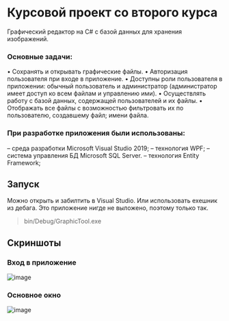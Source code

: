 # Курсовой проект со второго курса
Графический редактор на C# с базой данных для хранения изображений.
### Основные задачи:
•	Сохранять и открывать графические файлы. 
•	Авторизация пользователя при входе в приложение.
•	Доступны роли пользователя в приложении: обычный пользователь и администратор (администратор имеет доступ ко всем файлам и управлению ими).
•	Осуществлять работу с базой данных, содержащей пользователей и их файлы.
•	Отображать все файлы с возможностью фильтровать их по пользователю, создавшему файл; имени файла. 
### При разработке приложения были использованы:
– среда разработки Microsoft Visual Studio 2019;
– технология WPF; 
– система управления БД Microsoft SQL Server.
– технология Entity Framework;
## Запуск
Можно открыть и забилтить в Visual Studio. Или использовать exeшник из дебага. Это приложение нигде не выложено, поэтому только так.
> bin/Debug/GraphicTool.exe
## Скриншоты
### Вход в приложение
![image](https://user-images.githubusercontent.com/53793144/187750815-237c030e-b23f-488e-9aa2-0516d23ff8fb.png)
### Основное окно
![image](https://user-images.githubusercontent.com/53793144/187750890-6a94c5ba-6b68-4b7a-8ef8-12f80f0fd682.png)
